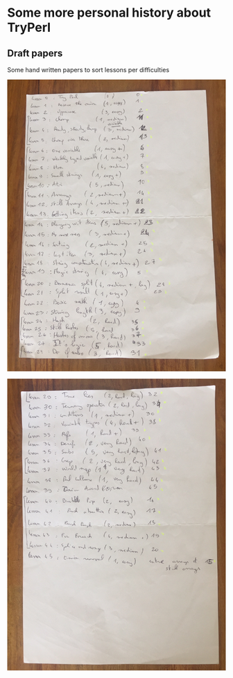 # Some more personal history about TryPerl 

## Draft papers 

Some hand written papers to sort lessons per difficulties 

![](tryperlnotes1.jpg)

![](tryperlnotes2.jpg)
